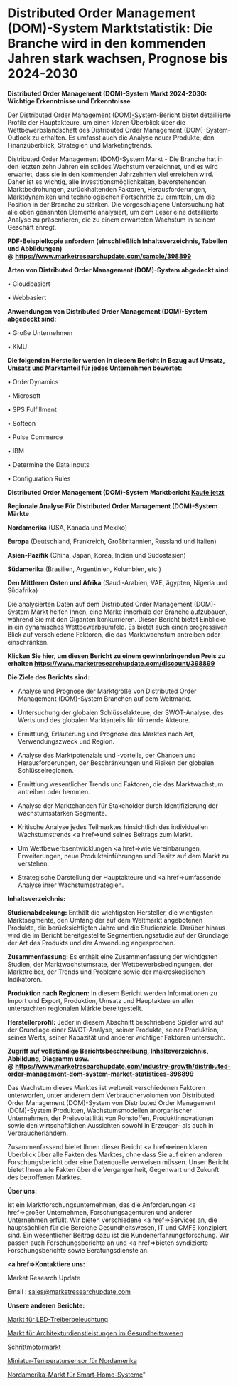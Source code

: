 # Distributed Order Management (DOM)-System Marktstatistik: Die Branche wird in den kommenden Jahren stark wachsen, Prognose bis 2024-2030

<strong>Distributed Order Management (DOM)-System Markt 2024-2030: Wichtige Erkenntnisse und Erkenntnisse</strong>

Der Distributed Order Management (DOM)-System-Bericht bietet detaillierte Profile der Hauptakteure, um einen klaren Überblick über die Wettbewerbslandschaft des Distributed Order Management (DOM)-System-Outlook zu erhalten. Es umfasst auch die Analyse neuer Produkte, den Finanzüberblick, Strategien und Marketingtrends.

Distributed Order Management (DOM)-System Markt - Die Branche hat in den letzten zehn Jahren ein solides Wachstum verzeichnet, und es wird erwartet, dass sie in den kommenden Jahrzehnten viel erreichen wird. Daher ist es wichtig, alle Investitionsmöglichkeiten, bevorstehenden Marktbedrohungen, zurückhaltenden Faktoren, Herausforderungen, Marktdynamiken und technologischen Fortschritte zu ermitteln, um die Position in der Branche zu stärken. Die vorgeschlagene Untersuchung hat alle oben genannten Elemente analysiert, um dem Leser eine detaillierte Analyse zu präsentieren, die zu einem erwarteten Wachstum in seinem Geschäft anregt.

<strong><b>PDF-Beispielkopie anfordern (einschließlich Inhaltsverzeichnis, Tabellen und Abbildungen) @ </b></strong><strong><a href=https://www.marketresearchupdate.com/sample/398899><strong>https://www.marketresearchupdate.com/sample/398899</u></a></strong></strong>

<strong>Arten von Distributed Order Management (DOM)-System abgedeckt sind:</strong>

• Cloudbasiert

• Webbasiert

<strong>Anwendungen von Distributed Order Management (DOM)-System abgedeckt sind:</strong>

• Große Unternehmen

• KMU

<strong>Die folgenden Hersteller werden in diesem Bericht in Bezug auf Umsatz, Umsatz und Marktanteil für jedes Unternehmen bewertet:</strong>

• OrderDynamics

• Microsoft

• SPS Fulfillment

• Softeon

• Pulse Commerce

• IBM

• Determine the Data Inputs

• Configuration Rules

<strong>Distributed Order Management (DOM)-System Marktbericht <a href=https://www.marketresearchupdate.com/buynow/398899>Kaufe jetzt</a></strong>

<strong>Regionale Analyse Für Distributed Order Management (DOM)-System Märkte</strong>

<strong>Nordamerika</strong> (USA, Kanada und Mexiko)

<strong>Europa</strong> (Deutschland, Frankreich, Großbritannien, Russland und Italien)

<strong>Asien-Pazifik</strong> (China, Japan, Korea, Indien und Südostasien)

<strong>Südamerika</strong> (Brasilien, Argentinien, Kolumbien, etc.)

<strong>Den Mittleren</strong> <strong>Osten und Afrika</strong> (Saudi-Arabien, VAE, ägypten, Nigeria und Südafrika)

Die analysierten Daten auf dem Distributed Order Management (DOM)-System Markt helfen Ihnen, eine Marke innerhalb der Branche aufzubauen, während Sie mit den Giganten konkurrieren. Dieser Bericht bietet Einblicke in ein dynamisches Wettbewerbsumfeld. Es bietet auch einen progressiven Blick auf verschiedene Faktoren, die das Marktwachstum antreiben oder einschränken.

<strong>Klicken Sie hier, um diesen Bericht zu einem gewinnbringenden Preis zu erhalten
</strong><strong><a href=https://www.marketresearchupdate.com/discount/398899>https://www.marketresearchupdate.com/discount/398899</b></u></strong></a>

<strong>Die Ziele des Berichts sind:</strong>

- Analyse und Prognose der Marktgröße von Distributed Order Management (DOM)-System Branchen auf dem Weltmarkt.

- Untersuchung der globalen Schlüsselakteure, der SWOT-Analyse, des Werts und des globalen Marktanteils für führende Akteure.

- Ermittlung, Erläuterung und Prognose des Marktes nach Art, Verwendungszweck und Region.

- Analyse des Marktpotenzials und -vorteils, der Chancen und Herausforderungen, der Beschränkungen und Risiken der globalen Schlüsselregionen.

- Ermittlung wesentlicher Trends und Faktoren, die das Marktwachstum antreiben oder hemmen.

- Analyse der Marktchancen für Stakeholder durch Identifizierung der wachstumsstarken Segmente.

- Kritische Analyse jedes Teilmarktes hinsichtlich des individuellen Wachstumstrends <a href=>und</a> seines Beitrags zum Markt.

- Um Wettbewerbsentwicklungen <a href=>wie</a> Vereinbarungen, Erweiterungen, neue Produkteinführungen und Besitz auf dem Markt zu verstehen.

- Strategische Darstellung der Hauptakteure und <a href=>umfas</a>sende Analyse ihrer Wachstumsstrategien.

<strong>Inhaltsverzeichnis:</strong>

<strong>Studienabdeckung:</strong> Enthält die wichtigsten Hersteller, die wichtigsten Marktsegmente, den Umfang der auf dem Weltmarkt angebotenen Produkte, die berücksichtigten Jahre und die Studienziele. Darüber hinaus wird die im Bericht bereitgestellte Segmentierungsstudie auf der Grundlage der Art des Produkts und der Anwendung angesprochen.

<strong>Zusammenfassung:</strong> Es enthält eine Zusammenfassung der wichtigsten Studien, der Marktwachstumsrate, der Wettbewerbsbedingungen, der Markttreiber, der Trends und Probleme sowie der makroskopischen Indikatoren.

<strong>Produktion nach Regionen:</strong> In diesem Bericht werden Informationen zu Import und Export, Produktion, Umsatz und Hauptakteuren aller untersuchten regionalen Märkte bereitgestellt.

<strong>Herstellerprofil:</strong> Jeder in diesem Abschnitt beschriebene Spieler wird auf der Grundlage einer SWOT-Analyse, seiner Produkte, seiner Produktion, seines Werts, seiner Kapazität und anderer wichtiger Faktoren untersucht.

<strong><b>Zugriff auf vollständige Berichtsbeschreibung, Inhaltsverzeichnis, Abbildung, Diagramm usw. @ </b></strong><strong><a href=https://www.marketresearchupdate.com/industry-growth/distributed-order-management-dom-system-market-statistices-398899>https://www.marketresearchupdate.com/industry-growth/distributed-order-management-dom-system-market-statistices-398899</a></strong>

Das Wachstum dieses Marktes ist weltweit verschiedenen Faktoren unterworfen, unter anderem dem Verbrauchervolumen von Distributed Order Management (DOM)-System von Distributed Order Management (DOM)-System Produkten, Wachstumsmodellen anorganischer Unternehmen, der Preisvolatilität von Rohstoffen, Produktinnovationen sowie den wirtschaftlichen Aussichten sowohl in Erzeuger- als auch in Verbraucherländern.

Zusammenfassend bietet Ihnen dieser Bericht <a href=>einen</a> klaren Überblick über alle Fakten des Marktes, ohne dass Sie auf einen anderen Forschungsbericht oder eine Datenquelle verweisen müssen. Unser Bericht bietet Ihnen alle Fakten über die Vergangenheit, Gegenwart und Zukunft des betroffenen Marktes.

<strong>Über uns:</strong>

 ist ein Marktforschungsunternehmen, das die Anforderungen <a href=>großer</a> Unternehmen, Forschungsagenturen und anderer Unternehmen erfüllt. Wir bieten verschiedene <a href=>Services</a> an, die hauptsächlich für die Bereiche Gesundheitswesen, IT und CMFE konzipiert sind. Ein wesentlicher Beitrag dazu ist die Kundenerfahrungsforschung. Wir passen auch Forschungsberichte an und <a href=>bieten</a> syndizierte Forschungsberichte sowie Beratungsdienste an.

<strong><a href=>Kontaktiere uns:</a></strong>

Market Research Update

Email : sales@marketresearchupdate.com

<strong>Unsere anderen Berichte:</strong>

<a href=https://www.linkedin.com/pulse/led-driver-lighting-market-has-huge-demand-worldwide-profiling>Markt für LED-Treiberbeleuchtung</a>

<a href=https://www.linkedin.com/pulse/healthcare-architecture-service-market-1f>Markt für Architekturdienstleistungen im Gesundheitswesen</a>

<a href=https://www.linkedin.com/pulse/stepper-motor-market-2023-remarking-enormous>Schrittmotormarkt</a>

<a href=https://www.linkedin.com/pulse/north-america-miniature-temperature-sensor>Miniatur-Temperatursensor für Nordamerika</a>

<a href=https://www.linkedin.com/pulse/north-america-smart-homes-systems-market-2023-2030>Nordamerika-Markt für Smart-Home-Systeme</a>"

